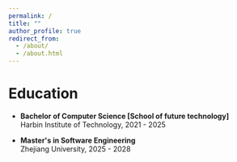 ```yaml
---
permalink: /
title: ""
author_profile: true
redirect_from: 
  - /about/
  - /about.html
---
```


# Education

- **Bachelor of Computer Science [School of future technology]**  
  Harbin Institute of Technology, 2021 - 2025

- **Master's in Software Engineering**  
  Zhejiang University, 2025 - 2028
